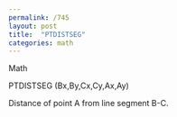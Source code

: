 ```yaml
---
permalink: /745
layout: post
title:  "PTDISTSEG"
categories: math
---
```

Math

PTDISTSEG (Bx,By,Cx,Cy,Ax,Ay)

Distance of point A from line segment B-C.

